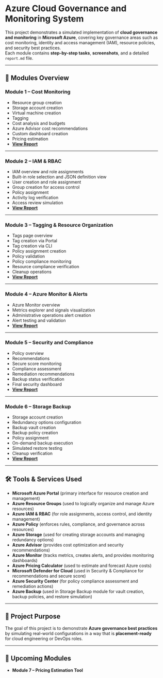 # Azure Cloud Governance and Monitoring System

This project demonstrates a simulated implementation of **cloud governance and monitoring** in **Microsoft Azure**, covering key governance areas such as cost monitoring, identity and access management (IAM), resource policies, and security best practices.  
Each module contains **step-by-step tasks**, **screenshots**, and a detailed `report.md` file.

---

## 📂 Modules Overview

### **Module 1 – Cost Monitoring**
- Resource group creation  
- Storage account creation  
- Virtual machine creation  
- Tagging  
- Cost analysis and budgets  
- Azure Advisor cost recommendations  
- Custom dashboard creation  
- Pricing estimation  
- **[View Report](./Module1_CostMonitoring/report.md)**

---

### **Module 2 – IAM & RBAC**
- IAM overview and role assignments  
- Built-in role selection and JSON definition view  
- User creation and role assignment  
- Group creation for access control  
- Policy assignment  
- Activity log verification  
- Access review simulation  
- **[View Report](./Module2_IAM_RBAC/report.md)**

---

### **Module 3 – Tagging & Resource Organization**
- Tags page overview  
- Tag creation via Portal  
- Tag creation via CLI  
- Policy assignment creation  
- Policy validation  
- Policy compliance monitoring  
- Resource compliance verification  
- Cleanup operations  
- **[View Report](./Module3_Tagging_ResourceOrganization/report.md)**

---

### **Module 4 – Azure Monitor & Alerts** 
- Azure Monitor overview  
- Metrics explorer and signals visualization  
- Administrative operations alert creation  
- Alert testing and validation  
- **[View Report](./Module4_Monitor_and_Alerts/report.md)**

---

### **Module 5 – Security and Compliance**
- Policy overview  
- Recommendations  
- Secure score monitoring  
- Compliance assessment  
- Remediation recommendations  
- Backup status verification  
- Final security dashboard  
- **[View Report](./Module5_Security_and_Compliance/report.md)**

---

### **Module 6 – Storage Backup**
- Storage account creation  
- Redundancy options configuration  
- Backup vault creation  
- Backup policy creation  
- Policy assignment  
- On-demand backup execution  
- Simulated restore testing  
- Cleanup verification  
- **[View Report](./Module6_Storage_Backup/report.md)**

---

## 🛠 Tools & Services Used
- **Microsoft Azure Portal**
  (primary interface for resource creation and management)  
- **Azure Resource Groups**
  (used to logically organize and manage Azure resources)  
- **Azure IAM & RBAC**
  (for role assignments, access control, and identity management)  
- **Azure Policy**
  (enforces rules, compliance, and governance across resources)  
- **Azure Storage**
  (used for creating storage accounts and managing redundancy options)  
- **Azure Advisor**
  (provides cost optimization and security recommendations)  
- **Azure Monitor**
  (tracks metrics, creates alerts, and provides monitoring dashboards)  
- **Azure Pricing Calculator**
  (used to estimate and forecast Azure costs)  
- **Microsoft Defender for Cloud**
  (used in Security & Compliance for recommendations and secure score)  
- **Azure Security Center**
  (for policy compliance assessment and remediation actions)  
- **Azure Backup**
  (used in Storage Backup module for vault creation, backup policies, and restore simulation)   

---

## 📌 Project Purpose
The goal of this project is to demonstrate **Azure governance best practices** by simulating real-world configurations in a way that is **placement-ready** for cloud engineering or DevOps roles.

---

## 🚀 Upcoming Modules  
- **Module 7 – Pricing Estimation Tool**

